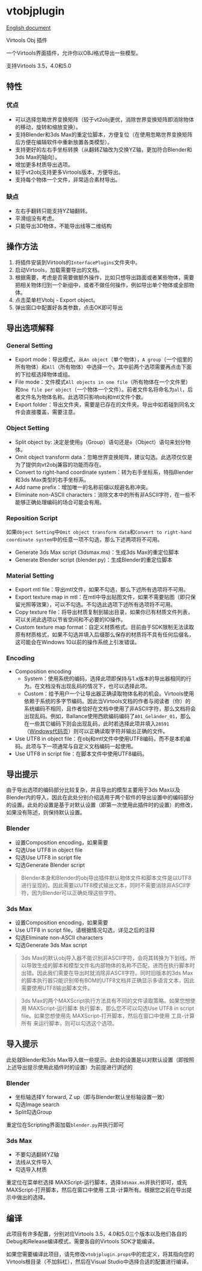 # vtobjplugin

[English document](README.md)

Virtools Obj 插件

一个Virtools界面插件，允许你以OBJ格式导出一些模型。

支持Virtools 3.5，4.0和5.0

## 特性

### 优点

* 可以选择忽略世界变换矩阵（较于vt2obj更优，消除世界变换矩阵即消除物体的移动，旋转和缩放变换）。
* 支持Blender和3ds Max的重定位脚本，方便复位（在使用忽略世界变换矩阵后方便在编辑软件中重新放置各类模型）。
* 支持更好的左右手坐标转换（从翻转Z轴改为交换YZ轴，更加符合Blender和3ds Max的轴向）。
* 增加更多材质导出选项。
* 较于vt2obj支持更多Virtools版本，方便导出。
* 支持每个物体一个文件，非常适合素材导出。

### 缺点

* 左右手翻转只能支持YZ轴翻转。
* 平滑组没有考虑。
* 只能导出3D物体，不能导出线等二维结构

## 操作方法

1. 将插件安装到Virtools的`InterfacePlugins`文件夹中。
1. 启动Virtools，加载需要导出的文档。
1. 根据需要，考虑是否需要做额外操作，比如只想导出路面或者某些物体，需要把相关物体归到一个新组中，或者不做任何操作，例如导出单个物体或全部物体。
1. 点击菜单栏Vtobj - Export object。
1. 弹出窗口中配置好各类参数，点击OK即可导出

## 导出选项解释

### General Setting

* Export mode：导出模式，从`An object`（单个物体），`A group`（一个组里的所有物体）和`All`（所有物体）中选择一个。其中前两个选项需要再点击下面的下拉框选择物体或组。
* File mode：文件模式`All objects in one file`（所有物体在一个文件里）和`One file per object`（一个物体一个文件）。前者文件名将命名为`all`，后者文件名为物体名称。此选项只影响obj和mtl文件个数。
* Export folder：导出文件夹，需要是已存在的文件夹。导出中如若碰到同名文件会直接覆盖，需要注意。

### Object Setting

* Split object by: 决定是使用`g`（Group）语句还是`o`（Object）语句来划分物体。
* Omit object transform data：忽略世界变换矩阵，建议勾选。此选项仅仅是为了提供向vt2obj兼容的功能而存在。
* Convert to right-hand coordinate system：转为右手坐标系，特指Blender和3ds Max类型的右手坐标系。
* Add name prefix：增加唯一的名称前缀以规避名称冲突。
* Eliminate non-ASCII characters：消除文本中的所有非ASCII字符，在一些不能够正确处理编码的场合可能会有用。

### Reposition Script

如果`Object Setting`中`Omit object transform data`和`Convert to right-hand coordinate system`中的任意一项不勾选，那么下述两项将不可用。

* Generate 3ds Max script (3dsmax.ms)：生成3ds Max的重定位脚本
* Generate Blender script (blender.py)：生成Blender的重定位脚本

### Material Setting

* Export mtl file：导出mtl文件，如果不勾选，那么下述所有选项将不可用。
* Export texture map in mtl：在mtl中导出贴图文件，如果不需要贴图（即只保留光照等效果），可以不勾选。不勾选此选项下述所有选项将不可用。
* Copy texture file：将导出材质复制到输出目录，如果你已有材质文件列表，可以关闭此选项以节省空间和不必要的IO操作。
* Custom texture map format：自定义材质格式。目前由于SDK限制无法读取原有材质格式，如果不勾选并填入后缀那么保存的材质将不具有任何后缀名，这可能会在Windows 10以前的操作系统上引发错误。

### Encoding

* Composition encoding
  - System：使用系统的编码，选择此项即保持与1.x版本的导出器相同的行为。在文档没有出现乱码的情况下，也可以选择此项。
  - Custom：给予用户一个让导出器正确读取物体名称的机会。Virtools使用依赖于系统的多字节编码。因此当Virtools文档的作者与阅读者（你）的系统编码不相同，且作者恰好在文档中使用了非ASCII字符，那么文档将会出现乱码。例如，Ballance使用西欧编码编码了`A01_Geländer_01`，那么在一些其它编码下则会出现乱码，此时若选择此项并填入`28591`（[Windows代码页](https://docs.microsoft.com/en-us/windows/win32/intl/code-page-identifiers)）则可以正确读取字符并输出正确的文件。
* Use UTF8 in object file：在obj和mtl文件中使用UTF8编码，而不是本机编码。此项与下一项通常与自定义文档编码一起使用。
* Use UTF8 in script file：在脚本文件中使用UTF8编码。

## 导出提示

由于导出选项的编码部分比较复杂，并且导出的模型主要用于3ds Max以及Blender内的导入，因此在此处分别介绍适用于两个软件的导出设置中的编码部分的设置。此处的设置是基于对默认设置（即第一次使用此插件时的设置）的修改，如果没有陈述，则保持默认设置。

### Blender

* 设置Composition encoding，如果需要
* 勾选Use UTF8 in object file
* 勾选Use UTF8 in script file
* 勾选Generate Blender script

> Blender本身和Blender的obj导出插件默认物体文件和脚本文件是以UTF8进行呈现的。因此需要以UTF8模式输出文本，同时不需要消除非ASCII字符，因为Blender可以正确处理这些字符。

### 3ds Max

* 设置Composition encoding，如果需要
* Use UTF8 in script file，请根据情况勾选，详见之后的注释
* 勾选Eliminate non-ASCII characters
* 勾选Generate 3ds Max script

> 3ds Max的默认obj导入器不能识别非ASCII字符，会将其转换为下划线。所以导致生成的脚本和模型文件名内部物体的名称不匹配，进而在执行脚本时出错。因此我们需要在导出时就消除非ASCII字符。同时旧版本的3ds Max的脚本执行器只能识别带有BOM的UTF8文档并正确显示多语言文本，因此需要使用UTF8输出脚本文件。

> 3ds Max的两个MAXScript执行方法具有不同的文件读取策略。如果您想使用 MAXScript-运行脚本 执行脚本，那么您不可以勾选Use UTF8 in script file。如果您想使用先 MAXScript-打开脚本，然后在窗口中使用 工具-计算所有 来运行脚本，则可以勾选这个选项。

## 导入提示

此处就Blender和3ds Max导入做一些提示。此处的设置是以对默认设置（即按照上述导出提示使用此插件时的设置）为前提进行讲述的

### Blender

* 坐标轴选择Y forward, Z up（即与Blender默认坐标轴设置一致）
* 勾选Image search
* Split勾选Group

重定位在Scripting界面加载`blender.py`并执行即可

### 3ds Max

* 不要勾选翻转YZ轴
* 法线从文件导入
* 勾选导入材质

重定位在菜单栏选择 MAXScript-运行脚本，选择`3dsmax.ms`并执行即可，或先 MAXScript-打开脚本，然后在窗口中使用 工具-计算所有。根据您之前在导出提示中做出的选择。

## 编译

此项目有许多配置，分别对应Virtools 3.5，4.0和5.0三个版本以及他们各自的Debug和Release编译模式，需要各自的Virtools SDK才能编译。

如果您需要编译此项目，请先修改`vtobjplugin.props`中的宏定义，将其指向您的Virtools根目录（不加斜杠），然后在Visual Studio中选择合适的配置进行编译。
